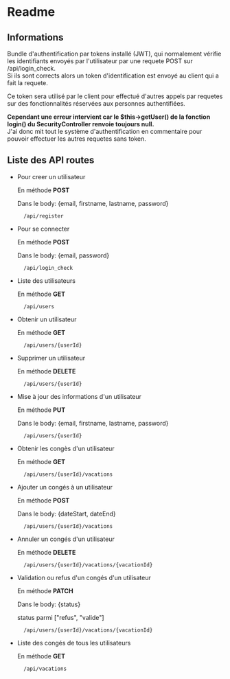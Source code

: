
Readme
======

## **Informations**

Bundle d'authentification par tokens installé (JWT), qui normalement vérifie les identifiants envoyés par l'utilisateur par une requete POST sur /api/login_check.  
Si ils sont corrects alors un token d'identification est envoyé au client qui a fait la requete.

Ce token sera utilisé par le client pour effectué d'autres appels par requetes sur des fonctionnalités réservées aux personnes authentifiées.

**Cependant une erreur intervient car le $this->getUser() de la fonction login() du SecurityController renvoie toujours null.**  
J'ai donc mit tout le système d'authentification en commentaire pour pouvoir effectuer les autres requetes sans token.

## **Liste des API routes**

* Pour creer un utilisateur

    En méthode **POST**

    Dans le body: {email, firstname, lastname, password}

        /api/register

* Pour se connecter

    En méthode **POST**

    Dans le body: {email, password}

        /api/login_check

* Liste des utilisateurs

    En méthode **GET**

        /api/users

* Obtenir un utilisateur

    En méthode **GET**

        /api/users/{userId}

* Supprimer un utilisateur

    En méthode **DELETE**

        /api/users/{userId}

* Mise à jour des informations d'un utilisateur

    En méthode **PUT**

    Dans le body: {email, firstname, lastname, password}

        /api/users/{userId}

* Obtenir les congès d'un utilisateur

    En méthode **GET**

        /api/users/{userId}/vacations

* Ajouter un congés à un utilisateur

    En méthode **POST**

    Dans le body: {dateStart, dateEnd}

        /api/users/{userId}/vacations

* Annuler un congés d'un utilisateur

    En méthode **DELETE**

        /api/users/{userId}/vacations/{vacationId}

* Validation ou refus d'un congés d'un utilisateur

    En méthode **PATCH**

    Dans le body: {status}

    status parmi ["refus", "valide"]

        /api/users/{userId}/vacations/{vacationId}

* Liste des congés de tous les utilisateurs

    En méthode **GET**

        /api/vacations
